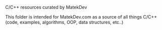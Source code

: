 C/C++ resources curated by MatekDev

This folder is intended for MatekDev.com as a source of all things C/C++ (code, examples, algorithms, OOP, data structures, etc..)